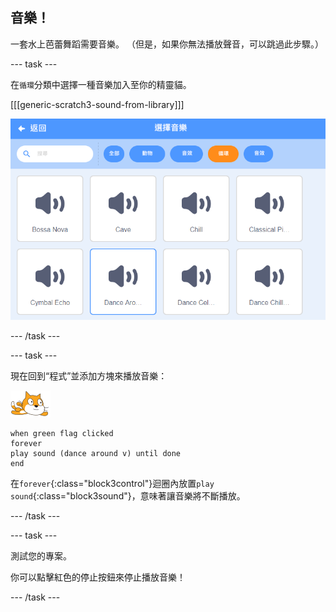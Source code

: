 ## 音樂！

一套水上芭蕾舞蹈需要音樂。 （但是，如果你無法播放聲音，可以跳過此步驟。）

--- task ---

在`循環`分類中選擇一種音樂加入至你的精靈貓。

[[[generic-scratch3-sound-from-library]]]

![在音檔庫裡選擇聲音](images/swim-dance.png)

--- /task ---

--- task ---

現在回到“程式”並添加方塊來播放音樂：

![水上精靈貓](images/swimmer-sprite.png)

```blocks3
when green flag clicked
forever
play sound (dance around v) until done
end
```

在`forever`{:class="block3control"}迴圈內放置`play sound`{:class="block3sound"}，意味著讓音樂將不斷播放。

--- /task ---

--- task ---

測試您的專案。

你可以點擊紅色的停止按鈕來停止播放音樂！

--- /task ---

